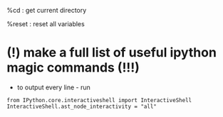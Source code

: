 %cd : get current directory

%reset : reset all variables

# (!) make a full list of useful ipython magic commands (!!!)


* to output every line - run 
```
from IPython.core.interactiveshell import InteractiveShell
InteractiveShell.ast_node_interactivity = "all"
```